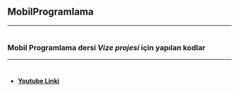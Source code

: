 # <h2> MobilProgramlama </h2>
---
# <h3> Mobil Programlama dersi *Vize projesi* için yapılan kodlar </h4>
---
- # <h4> [Youtube Linki](https://www.youtube.com/watch?v=FdWlXZIzhRo&list=PLER5tR6pWcSCPsmtbO1dJKXeMs0o2W5Zz "YT linki!")
